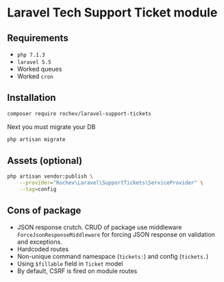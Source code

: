 # Laravel Tech Support Ticket module

## Requirements
* `php 7.1.3`
* `laravel 5.5`
* Worked queues
* Worked `cron`

## Installation

```bash
composer require rochev/laravel-support-tickets
```

Next you must migrate your DB
```bash
php artisan migrate
```

## Assets (optional)
```bash
php artisan vendor:publish \
    --provider="Rochev\Laravel\SupportTickets\ServiceProvider" \
    --tag=config
```

## Cons of package
* JSON response crutch. CRUD of package use middleware `ForceJsonResponseMiddleware` for forcing JSON response on validation and exceptions.
* Hardcoded routes
* Non-unique command namespace (`tickets:`) and config (`tickets.`)
* Using `$fillable` field in `Ticket` model
* By default, CSRF is fired on module routes
